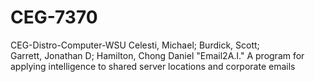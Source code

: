 # CEG-7370
CEG-Distro-Computer-WSU
Celesti, Michael; Burdick, Scott; Garrett, Jonathan D; Hamilton, Chong Daniel
"Email2A.I."
A program for applying intelligence to shared server locations and corporate emails 
